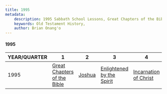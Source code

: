```yaml
---
title: 1995
metadata:
    description: 1995 Sabbath School Lessons, Great Chapters of the Bible, Joshua, Enlightened by the Spirit, Incarnation of Christ
    keywords: Old Testament History,
    author: Brian Onang'o
---
```


#### 1995

YEAR/QUARTER |   1  | 2| 3| 4
-------------|------------|---|--|---
1995   |  [Great Chapters of the Bible](/1991-2000/1995/quarter1) | [Joshua](/1991-2000/1995/quarter2) | [Enlightened by the Spirit](/1991-2000/1995/quarter3) | [Incarnation of Christ](/1991-2000/1995/quarter4) |
 